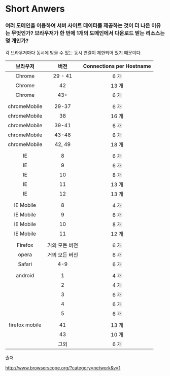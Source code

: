 # Short Anwers



### 여러 도메인을 이용하여 서버 사이트 데이터를 제공하는 것이 더 나은 이유는 무엇인가? 브라우저가 한 번에 1개의 도메인에서 다운로드 받는 리소스는 몇 개인가?

각 브라우저마다 동시에 받을 수 있는 동시 연결이 제한되어 있기 때문이다. 



|      브라우저      |    버전    | Connections per Hostname |
| :------------: | :------: | :----------------------: |
|     Chrome     | 29 - 41  |           6 개            |
|     Chrome     |    42    |           13 개           |
|     Chrome     |   43+    |           6 개            |
|                |          |                          |
|  chromeMobile  |  29-37   |           6 개            |
|  chromeMobile  |    38    |           16 개           |
|  chromeMobile  |  39-41   |           6 개            |
|  chromeMobile  |  43-48   |           6 개            |
|  chromeMobile  |  42, 49  |           18 개           |
|                |          |                          |
|       IE       |    8     |           6 개            |
|       IE       |    9     |           6 개            |
|       IE       |    10    |           8 개            |
|       IE       |    11    |           13 개           |
|       IE       |    12    |           13 개           |
|                |          |                          |
|   IE Mobile    |    8     |           4 개            |
|   IE Mobile    |    9     |           6 개            |
|   IE Mobile    |    10    |           8 개            |
|   IE Mobile    |    11    |           12 개           |
|                |          |                          |
|    Firefox     | 거의 모든 버전 |           6 개            |
|     opera      | 거의 모든 버전 |           6 개            |
|     Safari     |   4-9    |           6 개            |
|                |          |                          |
|    android     |    1     |           4 개            |
|                |    2     |           4 개            |
|                |    3     |           6 개            |
|                |    4     |           6 개            |
|                |    5     |           6 개            |
|                |          |                          |
| firefox mobile |    41    |           13 개           |
|                |    43    |           10 개           |
|                |    그외    |           6 개            |



출처

http://www.browserscope.org/?category=network&v=1
